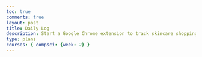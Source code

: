 ```yaml
---
toc: true
comments: true
layout: post
title: Daily Log
description: Start a Google Chrome extension to track skincare shopping 
type: plans
courses: { compsci: {week: 2} }
---
```






